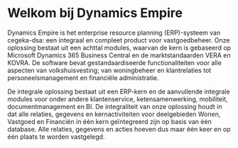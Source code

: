 # Welkom bij Dynamics Empire

Dynamics Empire is het enterprise resource planning (ERP)-systeem van cegeka-dsa: een integraal en compleet product voor vastgoedbeheer. Onze oplossing bestaat uit een achttal modules, waarvan de kern is gebaseerd op Microsoft Dynamics 365 Business Central en de marktstandaarden VERA en KOVRA. De software bevat gestandaardiseerde functionaliteiten voor alle aspecten van volkshuisvesting; van woningbeheer en klantrelaties tot personeelsmanagement en financiële administratie.

De integrale oplossing bestaat uit een ERP-kern en de aanvullende integrale modules voor onder andere klantenservice, ketensamenwerking, mobiliteit, documentmanagement en BI. De integraliteit van onze oplossing houdt in dat alle relaties, gegevens en kernactiviteiten voor deelgebieden Wonen, Vastgoed en Financiën in één kern geïntegreerd zijn op basis van één database. Alle relaties, gegevens en acties hoeven dus maar één keer en op één plaats te worden vastgelegd.
